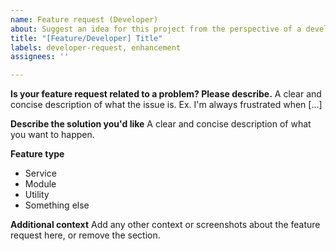 ```yaml
---
name: Feature request (Developer)
about: Suggest an idea for this project from the perspective of a developer
title: "[Feature/Developer] Title"
labels: developer-request, enhancement
assignees: ''

---
```


**Is your feature request related to a problem? Please describe.**
A clear and concise description of what the issue is. Ex. I'm always frustrated when [...]

**Describe the solution you'd like**
A clear and concise description of what you want to happen.

**Feature type**
- Service
- Module
- Utility
- Something else

**Additional context**
Add any other context or screenshots about the feature request here, or remove the section.
